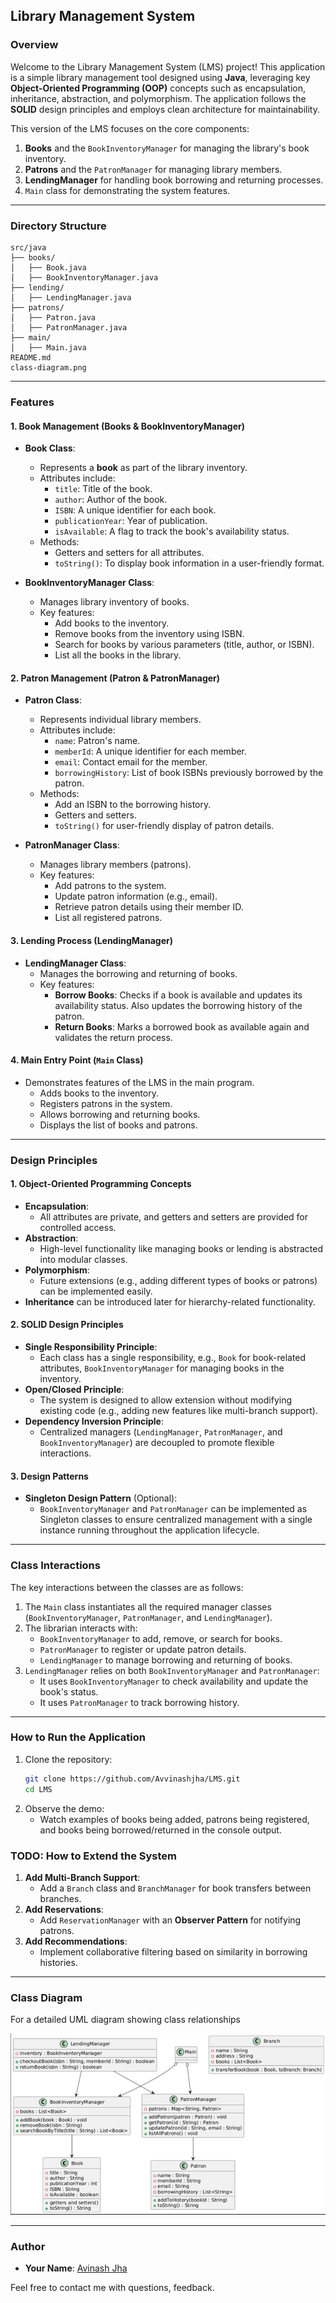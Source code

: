 ## Library Management System

### **Overview**
Welcome to the Library Management System (LMS) project! This application is a simple library management tool designed using **Java**, leveraging key **Object-Oriented Programming (OOP)** concepts such as encapsulation, inheritance, abstraction, and polymorphism. The application follows the **SOLID** design principles and employs clean architecture for maintainability.

This version of the LMS focuses on the core components:
1. **Books** and the `BookInventoryManager` for managing the library's book inventory.
2. **Patrons** and the `PatronManager` for managing library members.
3. **LendingManager** for handling book borrowing and returning processes.
4. `Main` class for demonstrating the system features.

---

### **Directory Structure**
```
src/java
├── books/
│   ├── Book.java
│   ├── BookInventoryManager.java
├── lending/
│   ├── LendingManager.java
├── patrons/
│   ├── Patron.java
│   ├── PatronManager.java
├── main/
│   ├── Main.java
README.md
class-diagram.png
```

---

### **Features**

#### 1. **Book Management (Books & BookInventoryManager)**
- **Book Class**:
    - Represents a **book** as part of the library inventory.
    - Attributes include:
        - `title`: Title of the book.
        - `author`: Author of the book.
        - `ISBN`: A unique identifier for each book.
        - `publicationYear`: Year of publication.
        - `isAvailable`: A flag to track the book's availability status.
    - Methods:
        - Getters and setters for all attributes.
        - `toString()`: To display book information in a user-friendly format.

- **BookInventoryManager Class**:
    - Manages library inventory of books.
    - Key features:
        - Add books to the inventory.
        - Remove books from the inventory using ISBN.
        - Search for books by various parameters (title, author, or ISBN).
        - List all the books in the library.

#### 2. **Patron Management (Patron & PatronManager)**
- **Patron Class**:
    - Represents individual library members.
    - Attributes include:
        - `name`: Patron's name.
        - `memberId`: A unique identifier for each member.
        - `email`: Contact email for the member.
        - `borrowingHistory`: List of book ISBNs previously borrowed by the patron.
    - Methods:
        - Add an ISBN to the borrowing history.
        - Getters and setters.
        - `toString()` for user-friendly display of patron details.

- **PatronManager Class**:
    - Manages library members (patrons).
    - Key features:
        - Add patrons to the system.
        - Update patron information (e.g., email).
        - Retrieve patron details using their member ID.
        - List all registered patrons.

#### 3. **Lending Process (LendingManager)**
- **LendingManager Class**:
    - Manages the borrowing and returning of books.
    - Key features:
        - **Borrow Books**: Checks if a book is available and updates its availability status. Also updates the borrowing history of the patron.
        - **Return Books**: Marks a borrowed book as available again and validates the return process.

#### 4. **Main Entry Point (`Main` Class)**
- Demonstrates features of the LMS in the main program.
    - Adds books to the inventory.
    - Registers patrons in the system.
    - Allows borrowing and returning books.
    - Displays the list of books and patrons.

---

### **Design Principles**

#### 1. **Object-Oriented Programming Concepts**
- **Encapsulation**:
    - All attributes are private, and getters and setters are provided for controlled access.
- **Abstraction**:
    - High-level functionality like managing books or lending is abstracted into modular classes.
- **Polymorphism**:
    - Future extensions (e.g., adding different types of books or patrons) can be implemented easily.
- **Inheritance** can be introduced later for hierarchy-related functionality.

#### 2. **SOLID Design Principles**
- **Single Responsibility Principle**:
    - Each class has a single responsibility, e.g., `Book` for book-related attributes, `BookInventoryManager` for managing books in the inventory.
- **Open/Closed Principle**:
    - The system is designed to allow extension without modifying existing code (e.g., adding new features like multi-branch support).
- **Dependency Inversion Principle**:
    - Centralized managers (`LendingManager`, `PatronManager`, and `BookInventoryManager`) are decoupled to promote flexible interactions.

#### 3. **Design Patterns**
- **Singleton Design Pattern** (Optional):
    - `BookInventoryManager` and `PatronManager` can be implemented as Singleton classes to ensure centralized management with a single instance running throughout the application lifecycle.

---

### **Class Interactions**
The key interactions between the classes are as follows:
1. The `Main` class instantiates all the required manager classes (`BookInventoryManager`, `PatronManager`, and `LendingManager`).
2. The librarian interacts with:
    - `BookInventoryManager` to add, remove, or search for books.
    - `PatronManager` to register or update patron details.
    - `LendingManager` to manage borrowing and returning of books.
3. `LendingManager` relies on both `BookInventoryManager` and `PatronManager`:
    - It uses `BookInventoryManager` to check availability and update the book's status.
    - It uses `PatronManager` to track borrowing history.

---

### **How to Run the Application**

1. Clone the repository:
    ```bash
    git clone https://github.com/Avvinashjha/LMS.git
    cd LMS
    ```
2. Observe the demo:
    - Watch examples of books being added, patrons being registered, and books being borrowed/returned in the console output.

### **TODO: How to Extend the System**
1. **Add Multi-Branch Support**:
    - Add a `Branch` class and `BranchManager` for book transfers between branches.
2. **Add Reservations**:
    - Add `ReservationManager` with an **Observer Pattern** for notifying patrons.
3. **Add Recommendations**:
    - Implement collaborative filtering based on similarity in borrowing histories.

---

### **Class Diagram**

For a detailed UML diagram showing class relationships

![img.png](class_diagram.png)

---

### **Author**
- **Your Name**: [Avinash Jha](https://github.com/Avvinashjha)

Feel free to contact me with questions, feedback.

